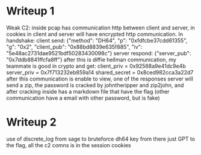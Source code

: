 # Writeup 1

Weak C2:
inside pcap has communication http between client and server, in cookies in client and server will have encrypted http communication.
In handshake:
client send:
{"method": "DH64", "p": "0xfdfcbe37cdd61355", "g": "0x2", "client_pub": "0x88bd8839e635f885", "iv": "5e48ac2731dae9521bdf50283430098c"}
server respond:
{"server_pub": "0x7ddb8841ffcfa8ff"}
after this is diffie hellman communication, my teammate is good in crypto and get:
client_priv = 0x92568a9e41dc9e4b
server_priv = 0x7f713232eb859a14
shared_secret = 0x8ced982cca3a22d7
after this communication is enable to view, one of the responses server will send a zip, the password is cracked by johntheripper and zip2john, and after cracking inside has a markdown file that have the flag (other communication have a email with other password, but is fake)

# Writeup 2

use of discrete_log from sage to bruteforce dh64 key
from there just GPT to the flag, all the c2 comns is in the session cookies
